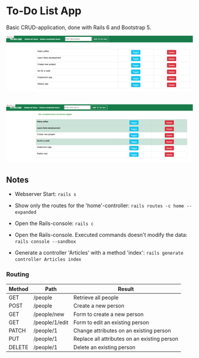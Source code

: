 # To-Do List App

Basic CRUD-application, done with Rails 6 and Bootstrap 5.

<div style="text-align: center">
  <div style="margin-bottom: 2rem;"><img src="./images/image_1.png" alt="screenshot 1" width="800" /></div>
  <div><img src="./images/image_2.png" alt="screenshot 2" width="800" /></div>
</div>

## Notes

- Webserver Start: `rails s`

- Show only the routes for the 'home'-controller: `rails routes -c home --expanded`

- Open the Rails-console: `rails c`

- Open the Rails-console. Executed commands doesn't modify the data: `rails console --sandbox`

- Generate a controller 'Articles' with a method 'index': `rails generate controller Articles index`

### Routing

| Method | Path           | Result                                       |
| ------ | -------------- | -------------------------------------------- |
| GET    | /people        | Retrieve all people                          |
| POST   | /people        | Create a new person                          |
| GET    | /people/new    | Form to create a new person                  |
| GET    | /people/1/edit | Form to edit an existing person              |
| PATCH  | /people/1      | Change attributes on an existing person      |
| PUT    | /people/1      | Replace all attributes on an existing person |
| DELETE | /people/1      | Delete an existing person                    |
